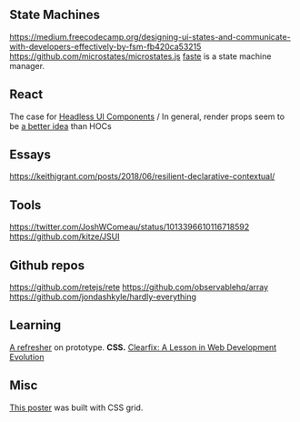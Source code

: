 State Machines
--------------

https://medium.freecodecamp.org/designing-ui-states-and-communicate-with-developers-effectively-by-fsm-fb420ca53215
https://github.com/microstates/microstates.js
[faste](https://github.com/theKashey/faste) is a state machine manager.

React
-----
The case for [Headless UI Components](https://www.merrickchristensen.com/articles/headless-user-interface-components/)
/ In general, render props seem to be [a better idea](https://itnext.io/exploring-render-props-58f127834de7) than HOCs

Essays
------
https://keithjgrant.com/posts/2018/06/resilient-declarative-contextual/


Tools
-----
https://twitter.com/JoshWComeau/status/1013396610116718592
https://github.com/kitze/JSUI

Github repos
------------
https://github.com/retejs/rete
https://github.com/observablehq/array
https://github.com/jondashkyle/hardly-everything

Learning
--------
[A refresher](https://frontendian.co/prototype) on prototype.
__CSS.__ [Clearfix: A Lesson in Web Development Evolution](https://css-tricks.com/clearfix-a-lesson-in-web-development-evolution/)

Misc
----
[This poster](https://codepen.io/adamclaxon/full/xzzxaE/) was built with CSS grid. 